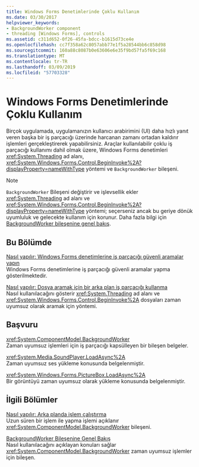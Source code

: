 ```yaml
---
title: Windows Forms Denetimlerinde Çoklu Kullanım
ms.date: 03/30/2017
helpviewer_keywords:
- BackgroundWorker component
- threading [Windows Forms], controls
ms.assetid: c311d652-0f26-45fa-bdcc-b1615d73ce4e
ms.openlocfilehash: cc7f358a62c8057abb77e1f5a28544bb6c858d98
ms.sourcegitcommit: 160a88c8087b0e63606e6e35f9bd57fa5f69c168
ms.translationtype: MT
ms.contentlocale: tr-TR
ms.lasthandoff: 03/09/2019
ms.locfileid: "57703328"
---
```

# <a name="multithreading-in-windows-forms-controls"></a>Windows Forms Denetimlerinde Çoklu Kullanım
Birçok uygulamada, uygulamanızın kullanıcı arabirimini (UI) daha hızlı yanıt veren başka bir iş parçacığı üzerinde harcanan zamanı ortadan kaldırır işlemleri gerçekleştirerek yapabilirsiniz. Araçlar kullanılabilir çoklu iş parçacığı kullanımı dahil olmak üzere, Windows Forms denetimleri <xref:System.Threading> ad alanı, <xref:System.Windows.Forms.Control.BeginInvoke%2A?displayProperty=nameWithType> yöntemi ve `BackgroundWorker` bileşeni.  
  
> [!NOTE]
>  `BackgroundWorker` Bileşeni değiştirir ve işlevsellik ekler <xref:System.Threading> ad alanı ve <xref:System.Windows.Forms.Control.BeginInvoke%2A?displayProperty=nameWithType> yöntemi; seçerseniz ancak bu geriye dönük uyumluluk ve gelecekte kullanım için korunur. Daha fazla bilgi için [BackgroundWorker bileşenine genel bakış](backgroundworker-component-overview.md).  
  
## <a name="in-this-section"></a>Bu Bölümde  
 [Nasıl yapılır: Windows Forms denetimlerine iş parçacığı güvenli aramalar yapın](how-to-make-thread-safe-calls-to-windows-forms-controls.md)  
 Windows Forms denetimlerine iş parçacığı güvenli aramalar yapma gösterilmektedir.  
  
 [Nasıl yapılır: Dosya aramak için bir arka plan iş parçacığı kullanma](how-to-use-a-background-thread-to-search-for-files.md)  
 Nasıl kullanılacağını gösterir <xref:System.Threading> ad alanı ve <xref:System.Windows.Forms.Control.BeginInvoke%2A> dosyaları zaman uyumsuz olarak aramak için yöntemi.  
  
## <a name="reference"></a>Başvuru  
 <xref:System.ComponentModel.BackgroundWorker>  
 Zaman uyumsuz işlemleri için iş parçacığı kapsülleyen bir bileşen belgeler.  
  
 <xref:System.Media.SoundPlayer.LoadAsync%2A>  
 Zaman uyumsuz ses yükleme konusunda belgelenmiştir.  
  
 <xref:System.Windows.Forms.PictureBox.LoadAsync%2A>  
 Bir görüntüyü zaman uyumsuz olarak yükleme konusunda belgelenmiştir.  
  
## <a name="related-sections"></a>İlgili Bölümler  
 [Nasıl yapılır: Arka planda işlem çalıştırma](how-to-run-an-operation-in-the-background.md)  
 Uzun süren bir işlem ile yapma işlemi açıklanır <xref:System.ComponentModel.BackgroundWorker> bileşeni.  
  
 [BackgroundWorker Bileşenine Genel Bakış](backgroundworker-component-overview.md)  
 Nasıl kullanılacağını açıklayan konuları sağlar <xref:System.ComponentModel.BackgroundWorker> zaman uyumsuz işlemler için bileşen.
